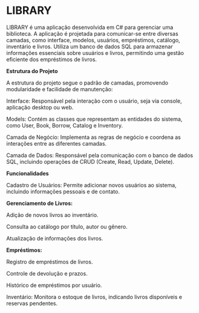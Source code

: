 # LIBRARY
LIBRARY é uma aplicação desenvolvida em C# para gerenciar uma biblioteca. A aplicação é projetada para comunicar-se entre diversas camadas, como interface, modelos, usuários, empréstimos, catálogo, inventário e livros. Utiliza um banco de dados SQL para armazenar informações essenciais sobre usuários e livros, permitindo uma gestão eficiente dos empréstimos de livros.


**Estrutura do Projeto**

A estrutura do projeto segue o padrão de camadas, promovendo modularidade e facilidade de manutenção:

Interface: Responsável pela interação com o usuário, seja via console, aplicação desktop ou web.

Models: Contém as classes que representam as entidades do sistema, como User, Book, Borrow, Catalog e Inventory.

Camada de Negócio: Implementa as regras de negócio e coordena as interações entre as diferentes camadas.

Camada de Dados: Responsável pela comunicação com o banco de dados SQL, incluindo operações de CRUD (Create, Read, Update, Delete).


**Funcionalidades**

Cadastro de Usuários: Permite adicionar novos usuários ao sistema, incluindo informações pessoais e de contato.


**Gerenciamento de Livros:**

Adição de novos livros ao inventário.

Consulta ao catálogo por título, autor ou gênero.

Atualização de informações dos livros.


**Empréstimos:**

Registro de empréstimos de livros.

Controle de devolução e prazos.

Histórico de empréstimos por usuário.

Inventário: Monitora o estoque de livros, indicando livros disponíveis e reservas pendentes.
